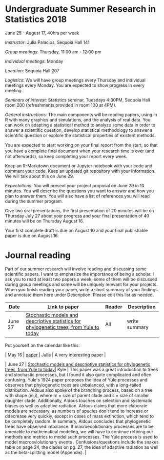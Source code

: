 # Undergraduate Summer Research in Statistics 2018
June 25 - August 17, 40hrs per week

*Instructor*: Julia Palacios, Sequoia Hall 141

*Group meetings*: Thursday, 11:00 am - 12:00 pm

*Individual meetings*: Monday

*Location*: Sequoia Hall 207

*Logistics*: We will have group meetings every Thursday and individual meetings every Monday. You are expected to show progress in every meeting.

*Seminars of interest*: Statistics seminar, Tuesdays 4:30PM, Sequoia Hall room 200 (refreshments provided in room 100 at 4PM).

*General instructions*: 
The main components will be reading papers, using in R with many graphics and simulations, and the analysis of real data. You can work on adapting a statistical method to analyze some data in order to answer a scientific question, develop statistical methodology to answer a scientific question or explore the statistical properties of existent methods.

You are expected to start working on your ﬁnal report from the start, so that you have a complete ﬁnal document when your research time is over (and not afterwards), so keep completing your report every week.

Keep an R-Markdown document or Jupyter notebook with your code and comment your code. Keep an updated git repository with your information. We will talk about this on June 29.

*Expectations*:
You will present your project proposal on June 29 in 10 minutes. You will describe the questions you want to answer and how you plan to answer them. You will also have a list of references you will read during the summer program.

Give two oral presentations, the first presentation of 20 minutes will be on Thursday July 27 about your progress and your final presentation of 40 minutes will be on Thursday August 16. 

Your first complete draft is due on August 10 and your final publishable paper is due on August 16.



# Journal reading

Part of our summer research will involve reading and discussing some scientific papers. I want to emphasize the importance of being a scholar. I ask you to read at least two papers a week, some of them will be discussed during group meetings and some will be uniquely relevant for your projects. When you finish reading your paper, write a short summary of your findings and annotate them here under Description. Please edit this list as needed.


| Date | Link to paper | Reader | Description
|------|--------------|-----------|-----------|
| June 27 | [Stochastic models and descriptive statistics for phylogenetic trees, from Yule to today](https://projecteuclid.org/euclid.ss/998929474)| All | write summary |


Put yourself on the calendar like this:

| May 16   | [paper](https://...) | Julia | A very interesting paper |

| June 27 | [Stochastic models and descriptive statistics for phylogenetic trees, from Yule to today](https://projecteuclid.org/euclid.ss/998929474)| Kyle | This paper was a great introduction to trees and stochastic processes, but I found it also quite complicated and often confusing. Yule's 1924 paper proposes the idea of Yule processes and observes that phylogenetic trees are unbalanced, with a long-tailed distribution. Aldous also spoke of the branching process, based on a tree with shape (m,i), where m = size of parent clade and s = size of smaller daughter clade. Additionally, Aldous touches on selection and systematic biases as well as adaptive radiation. Aldous claims that more elaborate models are necessary, as numbers of species don't tend to increase or ddecrease very quickly, except in cases of mass extinction, which tend to be completely random. In summary, Aldous concludes that phylogenetic trees have observed imbalance. If macroecolutionary processes are to be amenable to mathematical modeling, we will have to continue refining our methods and metrics to model such processes.
The Yule process is used to model macroevlolutionary events . Confusions/questions include the snakes table on page 24, the clades on pg. 27, the idea of adaptive radiation as well as the beta-splitting model (Appendix). |

